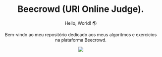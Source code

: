 <h1 align="center">Beecrowd (URI Online Judge).</h1>

<p align="center">Hello, World! 🌎</p>
<p align="center">Bem-vindo ao meu repositório dedicado aos meus algoritmos e exercícios na plataforma Beecrowd.</p>

<div align="center">
  <img src="https://user-images.githubusercontent.com/87160095/190879964-42e4da09-6e76-4a57-ac05-37055c4ee0b7.jpg">
</div>
